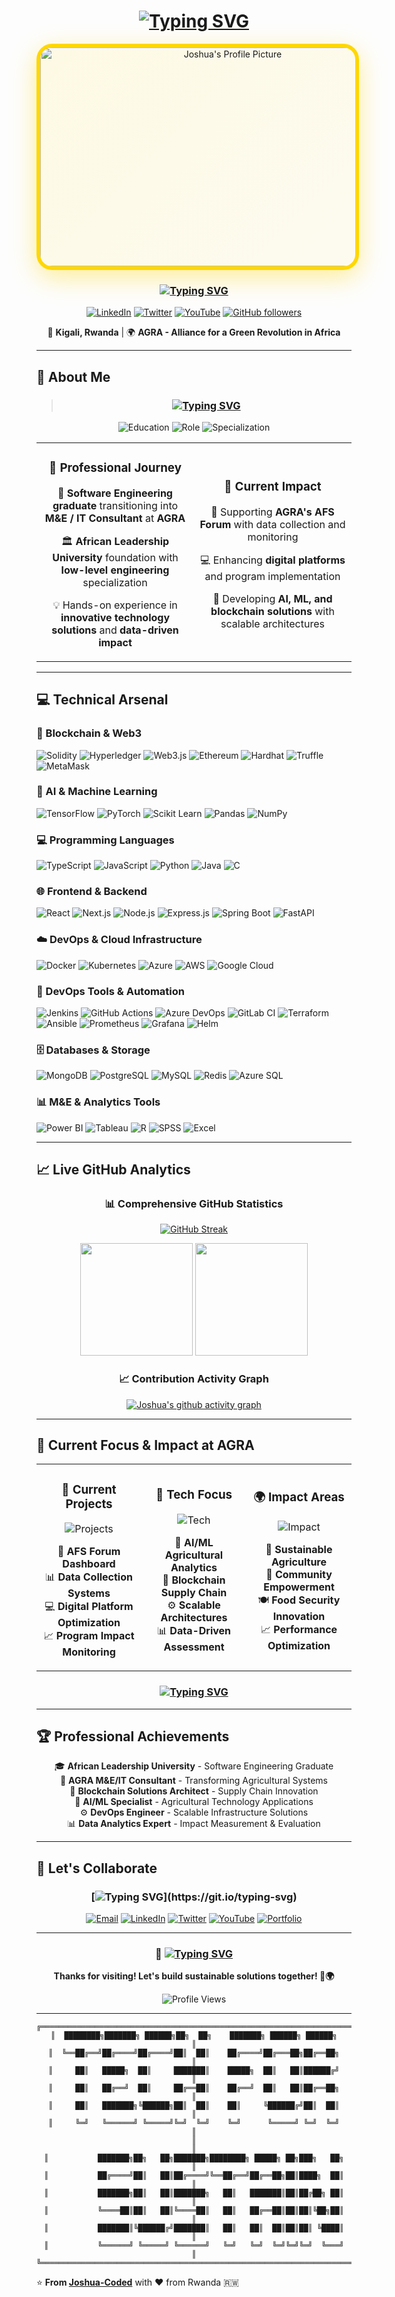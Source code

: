 <div align="center">
  
# [![Typing SVG](https://readme-typing-svg.herokuapp.com?font=Fira+Code&weight=600&size=28&duration=3000&pause=1000&color=FFD700&center=true&vCenter=true&multiline=true&width=800&height=100&lines=Hi+there%2C+I'm+Joshua+Alana!+%F0%9F%91%8B;M%26E+%2F+IT+Consultant+%40+AGRA+%F0%9F%8C%B1)](https://git.io/typing-svg)

  <img src="https://github.com/Joshua-Coded.png" alt="Joshua's Profile Picture" width="600" height="350" style="border-radius: 25px; border: 6px solid #FFD700; box-shadow: 0 12px 40px rgba(255, 215, 0, 0.4); background: linear-gradient(135deg, rgba(255,215,0,0.1), rgba(255,215,0,0.05)); object-fit: cover;" />

### [![Typing SVG](https://readme-typing-svg.herokuapp.com?font=Fira+Code&size=18&duration=2000&pause=1000&color=FFD700&center=true&vCenter=true&width=800&lines=Software+Engineering+Enthusiast+%7C+Blockchain+Engineer;AI%2FML+Specialist+%7C+DevOps+Engineer+%7C+M%26E+Consultant;Transforming+Agri-Food+Systems+Through+Technology+%F0%9F%8C%8D)](https://git.io/typing-svg)

[![LinkedIn](https://img.shields.io/badge/LinkedIn-0077B5?style=for-the-badge&logo=linkedin&logoColor=white)](https://www.linkedin.com/in/joshua-alana-5760b3196/)
[![Twitter](https://img.shields.io/badge/Twitter-1DA1F2?style=for-the-badge&logo=twitter&logoColor=white)](https://twitter.com/devjosh2023)
[![YouTube](https://img.shields.io/badge/YouTube-FF0000?style=for-the-badge&logo=youtube&logoColor=white)](https://youtube.com/@devjosh2023)
[![GitHub followers](https://img.shields.io/github/followers/Joshua-Coded?style=for-the-badge&color=FFD700&labelColor=000000)](https://github.com/Joshua-Coded)

📍 **Kigali, Rwanda** | 🌍 **AGRA - Alliance for a Green Revolution in Africa**

</div>

---

## 🌟 About Me

<div align="center">

> ### [![Typing SVG](https://readme-typing-svg.herokuapp.com?font=Fira+Code&size=16&duration=4000&pause=2000&color=FFD700&center=true&vCenter=true&width=600&lines=%22Turning+tech+into+tools+for+a+better+tomorrow.%22)](https://git.io/typing-svg)

</div>

<div align="center">

![Education](https://img.shields.io/badge/🎓_Education-African_Leadership_University-FFD700?style=for-the-badge&logoColor=black)
![Role](https://img.shields.io/badge/🌱_Current_Role-M%26E_IT_Consultant_@_AGRA-FFD700?style=for-the-badge&logoColor=black)
![Specialization](https://img.shields.io/badge/⚙️_Specialization-Low--level_Engineering-FFD700?style=for-the-badge&logoColor=black)

</div>

<div align="center">

<table>
<tr>
<td width="50%" align="center">

### 🎯 **Professional Journey**
🌱 **Software Engineering graduate** transitioning into **M&E / IT Consultant** at **AGRA**

🏛️ **African Leadership University** foundation with **low-level engineering** specialization

💡 Hands-on experience in **innovative technology solutions** and **data-driven impact**

</td>
<td width="50%" align="center">

### 🚀 **Current Impact**
🌾 Supporting **AGRA's AFS Forum** with data collection and monitoring

💻 Enhancing **digital platforms** and program implementation

🤖 Developing **AI, ML, and blockchain solutions** with scalable architectures

</td>
</tr>
</table>

</div>

---

## 💻 Technical Arsenal

### 🔗 Blockchain & Web3
![Solidity](https://img.shields.io/badge/Solidity-363636?style=for-the-badge&logo=solidity&logoColor=white)
![Hyperledger](https://img.shields.io/badge/hyperledger-2F3134?style=for-the-badge&logo=hyperledger&logoColor=white)
![Web3.js](https://img.shields.io/badge/Web3.js-F16822?style=for-the-badge&logo=web3.js&logoColor=white)
![Ethereum](https://img.shields.io/badge/Ethereum-3C3C3D?style=for-the-badge&logo=ethereum&logoColor=white)
![Hardhat](https://img.shields.io/badge/Hardhat-FFF100?style=for-the-badge&logo=hardhat&logoColor=black)
![Truffle](https://img.shields.io/badge/Truffle-5E4692?style=for-the-badge&logo=truffle&logoColor=white)
![MetaMask](https://img.shields.io/badge/MetaMask-F6851B?style=for-the-badge&logo=metamask&logoColor=white)

### 🤖 AI & Machine Learning
![TensorFlow](https://img.shields.io/badge/TensorFlow-FF6F00?style=for-the-badge&logo=tensorflow&logoColor=white)
![PyTorch](https://img.shields.io/badge/PyTorch-EE4C2C?style=for-the-badge&logo=pytorch&logoColor=white)
![Scikit Learn](https://img.shields.io/badge/scikit_learn-F7931E?style=for-the-badge&logo=scikit-learn&logoColor=white)
![Pandas](https://img.shields.io/badge/Pandas-2C2D72?style=for-the-badge&logo=pandas&logoColor=white)
![NumPy](https://img.shields.io/badge/numpy-%23013243.svg?style=for-the-badge&logo=numpy&logoColor=white)

### 💻 Programming Languages
![TypeScript](https://img.shields.io/badge/TypeScript-007ACC?style=for-the-badge&logo=typescript&logoColor=white)
![JavaScript](https://img.shields.io/badge/JavaScript-F7DF1E?style=for-the-badge&logo=javascript&logoColor=black)
![Python](https://img.shields.io/badge/Python-3776AB?style=for-the-badge&logo=python&logoColor=white)
![Java](https://img.shields.io/badge/Java-ED8B00?style=for-the-badge&logo=java&logoColor=white)
![C](https://img.shields.io/badge/C-00599C?style=for-the-badge&logo=c&logoColor=white)

### 🌐 Frontend & Backend
![React](https://img.shields.io/badge/React-20232A?style=for-the-badge&logo=react&logoColor=61DAFB)
![Next.js](https://img.shields.io/badge/Next.js-000000?style=for-the-badge&logo=next.js&logoColor=white)
![Node.js](https://img.shields.io/badge/Node.js-43853D?style=for-the-badge&logo=node.js&logoColor=white)
![Express.js](https://img.shields.io/badge/Express.js-404D59?style=for-the-badge)
![Spring Boot](https://img.shields.io/badge/Spring_Boot-6DB33F?style=for-the-badge&logo=spring-boot&logoColor=white)
![FastAPI](https://img.shields.io/badge/FastAPI-005571?style=for-the-badge&logo=fastapi)

### ☁️ DevOps & Cloud Infrastructure
![Docker](https://img.shields.io/badge/Docker-2496ED?style=for-the-badge&logo=docker&logoColor=white)
![Kubernetes](https://img.shields.io/badge/Kubernetes-326CE5?style=for-the-badge&logo=kubernetes&logoColor=white)
![Azure](https://img.shields.io/badge/Microsoft_Azure-0089D0?style=for-the-badge&logo=microsoft-azure&logoColor=white)
![AWS](https://img.shields.io/badge/AWS-232F3E?style=for-the-badge&logo=amazon-aws&logoColor=white)
![Google Cloud](https://img.shields.io/badge/Google_Cloud-4285F4?style=for-the-badge&logo=google-cloud&logoColor=white)

### 🔧 DevOps Tools & Automation
![Jenkins](https://img.shields.io/badge/Jenkins-D24939?style=for-the-badge&logo=jenkins&logoColor=white)
![GitHub Actions](https://img.shields.io/badge/GitHub_Actions-2088FF?style=for-the-badge&logo=github-actions&logoColor=white)
![Azure DevOps](https://img.shields.io/badge/Azure_DevOps-0078D4?style=for-the-badge&logo=azure-devops&logoColor=white)
![GitLab CI](https://img.shields.io/badge/GitLab_CI-FC6D26?style=for-the-badge&logo=gitlab&logoColor=white)
![Terraform](https://img.shields.io/badge/Terraform-623CE4?style=for-the-badge&logo=terraform&logoColor=white)
![Ansible](https://img.shields.io/badge/Ansible-EE0000?style=for-the-badge&logo=ansible&logoColor=white)
![Prometheus](https://img.shields.io/badge/Prometheus-E6522C?style=for-the-badge&logo=prometheus&logoColor=white)
![Grafana](https://img.shields.io/badge/Grafana-F46800?style=for-the-badge&logo=grafana&logoColor=white)
![Helm](https://img.shields.io/badge/Helm-0F1689?style=for-the-badge&logo=helm&logoColor=white)

### 🗄️ Databases & Storage
![MongoDB](https://img.shields.io/badge/MongoDB-4EA94B?style=for-the-badge&logo=mongodb&logoColor=white)
![PostgreSQL](https://img.shields.io/badge/PostgreSQL-316192?style=for-the-badge&logo=postgresql&logoColor=white)
![MySQL](https://img.shields.io/badge/MySQL-00000F?style=for-the-badge&logo=mysql&logoColor=white)
![Redis](https://img.shields.io/badge/Redis-DC382D?style=for-the-badge&logo=redis&logoColor=white)
![Azure SQL](https://img.shields.io/badge/Azure_SQL-0078D4?style=for-the-badge&logo=microsoft-sql-server&logoColor=white)

### 📊 M&E & Analytics Tools
![Power BI](https://img.shields.io/badge/Power_BI-F2C811?style=for-the-badge&logo=power-bi&logoColor=white)
![Tableau](https://img.shields.io/badge/Tableau-E97627?style=for-the-badge&logo=tableau&logoColor=white)
![R](https://img.shields.io/badge/R-276DC3?style=for-the-badge&logo=r&logoColor=white)
![SPSS](https://img.shields.io/badge/SPSS-052FAD?style=for-the-badge&logo=ibm&logoColor=white)
![Excel](https://img.shields.io/badge/Microsoft_Excel-217346?style=for-the-badge&logo=microsoft-excel&logoColor=white)

---

## 📈 Live GitHub Analytics

<div align="center">

### 📊 Comprehensive GitHub Statistics
  
[![GitHub Streak](https://streak-stats.demolab.com/?user=Joshua-Coded&theme=golden&border_radius=20&ring=FFD700&fire=FFD700&currStreakLabel=FFD700)](https://git.io/streak-stats)

<img height="180em" src="https://github-readme-stats.vercel.app/api?username=Joshua-Coded&show_icons=true&theme=dark&include_all_commits=true&count_private=true&border_radius=20&title_color=FFD700&icon_color=FFD700&text_color=ffffff&bg_color=0d1117"/>
<img height="180em" src="https://github-readme-stats.vercel.app/api/top-langs/?username=Joshua-Coded&layout=compact&langs_count=8&theme=dark&border_radius=20&title_color=FFD700&text_color=ffffff&bg_color=0d1117"/>

### 📈 Contribution Activity Graph
[![Joshua's github activity graph](https://github-readme-activity-graph.vercel.app/graph?username=Joshua-Coded&theme=github-compact&color=FFD700&line=FFD700&point=ffffff&area=true&hide_border=true)](https://github.com/ashutosh00710/github-readme-activity-graph)

</div>

---

## 🎯 Current Focus & Impact at AGRA

<div align="center">

<table>
<tr>
<td width="33%" align="center">

### 🚀 **Current Projects**
![Projects](https://img.shields.io/badge/Active_Projects-4-FFD700?style=for-the-badge&logo=rocket&logoColor=black)

🌾 **AFS Forum Dashboard**  
📊 **Data Collection Systems**  
💻 **Digital Platform Optimization**  
📈 **Program Impact Monitoring**

</td>
<td width="33%" align="center">

### 🔧 **Tech Focus**
![Tech](https://img.shields.io/badge/Technologies-AI%2FML%20%7C%20Blockchain-FFD700?style=for-the-badge&logo=cpu&logoColor=black)

🤖 **AI/ML Agricultural Analytics**  
🔗 **Blockchain Supply Chain**  
⚙️ **Scalable Architectures**  
📊 **Data-Driven Assessment**

</td>
<td width="33%" align="center">

### 🌍 **Impact Areas**
![Impact](https://img.shields.io/badge/Impact_Focus-Agriculture%20%7C%20Tech-FFD700?style=for-the-badge&logo=globe&logoColor=black)

🌱 **Sustainable Agriculture**  
🤝 **Community Empowerment**  
🍽️ **Food Security Innovation**  
📈 **Performance Optimization**

</td>
</tr>
</table>

</div>

<div align="center">

### [![Typing SVG](https://readme-typing-svg.herokuapp.com?font=Fira+Code&size=16&duration=3000&pause=1000&color=FFD700&center=true&vCenter=true&width=800&lines=Building+tech+solutions+for+sustainable+agriculture;Empowering+African+farmers+through+innovation;Creating+data-driven+impact+in+agri-food+systems)](https://git.io/typing-svg)

</div>

---

## 🏆 Professional Achievements

<div align="center">

🎓 **African Leadership University** - Software Engineering Graduate  
🌱 **AGRA M&E/IT Consultant** - Transforming Agricultural Systems  
🔗 **Blockchain Solutions Architect** - Supply Chain Innovation  
🤖 **AI/ML Specialist** - Agricultural Technology Applications  
⚙️ **DevOps Engineer** - Scalable Infrastructure Solutions  
📊 **Data Analytics Expert** - Impact Measurement & Evaluation

</div>

---

## 🤝 Let's Collaborate

<div align="center">

### [![Typing SVG](https://readme-typing-svg.herokuapp.com?font=Fira+Code&size=18&duration=3000&pause=1000&color=FFD700&center=true&vCenter=true&width=700&lines=Eager+to+connect+with+professionals+in%3A;Agri-Tech+%7C+AI%2FML+%7C+Blockchain+%7C+Development;Let's+drive+innovation+and+sustainability+together!)](https://git.io/typing-svg)

[![Email](https://img.shields.io/badge/Email-D14836?style=for-the-badge&logo=gmail&logoColor=white)](mailto:joshua.alana@agra.org)
[![LinkedIn](https://img.shields.io/badge/LinkedIn-0077B5?style=for-the-badge&logo=linkedin&logoColor=white)](https://www.linkedin.com/in/joshua-alana-5760b3196/)
[![Twitter](https://img.shields.io/badge/Twitter-1DA1F2?style=for-the-badge&logo=twitter&logoColor=white)](https://twitter.com/devjosh2023)
[![YouTube](https://img.shields.io/badge/YouTube-FF0000?style=for-the-badge&logo=youtube&logoColor=white)](https://youtube.com/@joshualana)
[![Portfolio](https://img.shields.io/badge/Portfolio-000000?style=for-the-badge&logo=vercel&logoColor=white)](https://joshuaalana.dev)

</div>

---

<div align="center">

### 🌟 [![Typing SVG](https://readme-typing-svg.herokuapp.com?font=Fira+Code&size=20&duration=4000&pause=2000&color=FFD700&center=true&vCenter=true&width=600&lines=%22Turning+tech+into+tools+for+a+better+tomorrow.%22)](https://git.io/typing-svg)

**Thanks for visiting! Let's build sustainable solutions together! 🚀🌍**

![Profile Views](https://komarev.com/ghpvc/?username=Joshua-Coded&color=FFD700&style=flat-square&label=Profile+Views)

</div>

---

<div align="center">

```
╔══════════════════════════════════════════════════════════════════════════════╗
║  ████████╗███████╗ ██████╗██╗  ██╗    ███████╗ ██████╗ ██████╗             ║
║  ╚══██╔══╝██╔════╝██╔════╝██║  ██║    ██╔════╝██╔═══██╗██╔══██╗            ║
║     ██║   █████╗  ██║     ███████║    █████╗  ██║   ██║██████╔╝            ║
║     ██║   ██╔══╝  ██║     ██╔══██║    ██╔══╝  ██║   ██║██╔══██╗            ║
║     ██║   ███████╗╚██████╗██║  ██║    ██║     ╚██████╔╝██║  ██║            ║
║     ╚═╝   ╚══════╝ ╚═════╝╚═╝  ╚═╝    ╚═╝      ╚═════╝ ╚═╝  ╚═╝            ║
║                                                                              ║
║           ███████╗██╗   ██╗███████╗████████╗ █████╗ ██╗███╗   ██╗           ║
║           ██╔════╝██║   ██║██╔════╝╚══██╔══╝██╔══██╗██║████╗  ██║           ║
║           ███████╗██║   ██║███████╗   ██║   ███████║██║██╔██╗ ██║           ║
║           ╚════██║██║   ██║╚════██║   ██║   ██╔══██║██║██║╚██╗██║           ║
║           ███████║╚██████╔╝███████║   ██║   ██║  ██║██║██║ ╚████║           ║
║           ╚══════╝ ╚═════╝ ╚══════╝   ╚═╝   ╚═╝  ╚═╝╚═╝╚═╝  ╚═══╝           ║
╚══════════════════════════════════════════════════════════════════════════════╝
```

</div>

⭐️ **From [Joshua-Coded](https://github.com/Joshua-Coded)** with ❤️ from Rwanda 🇷🇼
